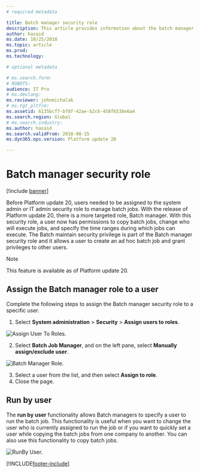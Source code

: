 ```yaml
---
# required metadata

title: Batch manager security role
description: This article provides information about the batch manager security role that is used to manage batch job.
author: hasaid
ms.date: 10/25/2018
ms.topic: article
ms.prod: 
ms.technology: 

# optional metadata

# ms.search.form: 
# ROBOTS: 
audience: IT Pro
# ms.devlang: 
ms.reviewer: johnmichalak
# ms.tgt_pltfrm: 
ms.assetid: 6135bcf7-bf8f-42ae-b2c6-458f6538e6a4
ms.search.region: Global
# ms.search.industry: 
ms.author: hasaid
ms.search.validFrom: 2018-08-15
ms.dyn365.ops.version: Platform update 20

---
```


# Batch manager security role

[!include [banner](../includes/banner.md)]

Before Platform update 20, users needed to be assigned to the system admin or IT admin security role to manage batch jobs. With the release of Platform update 20, there is a more targeted role, Batch manager. With this security role, a user now has permissions to copy batch jobs, change who will execute jobs, and specify the time ranges during which jobs can execute. The Batch maintain security privilege is part of the Batch manager security role and it allows a user to create an ad hoc batch job and grant privileges to other users.

> [!NOTE]
> This feature is available as of Platform update 20.

## Assign the Batch manager role to a user

Complete the following steps to assign the Batch manager security role to a specific user.

1. Select **System administration** > **Security** > **Assign users to roles**.

![Assign User To Roles.](./media/assign-batchmanager-role.png) 

2. Select **Batch Job Manager**, and on the left pane, select **Manually assign/exclude user**.

![Batch Manager Role.](./media/assign-batchmanager-role-2.png) 

3. Select a user from the list, and then select **Assign to role**.
4. Close the page. 

## Run by user

The **run by user** functionality allows Batch managers to specify a user to run the batch job. This functionality is useful when you want to change the user who is currently assigned to run the job or if you want to quickly set a user while copying the batch jobs from one company to another. You can also use this functionality to copy batch jobs.

![RunBy User.](./media/runby-user.png)  


[!INCLUDE[footer-include](../../../includes/footer-banner.md)]